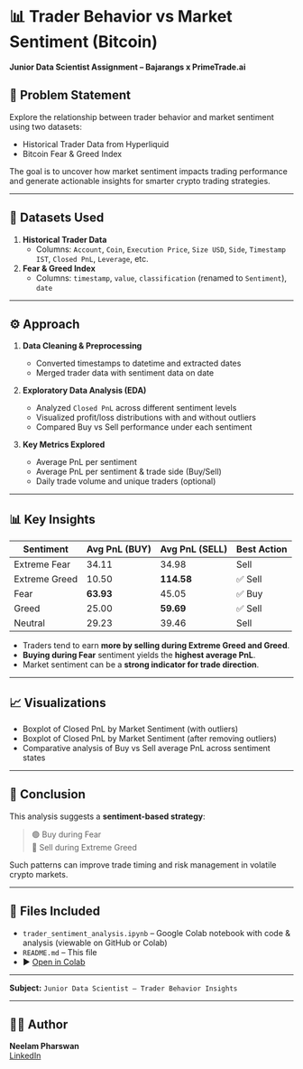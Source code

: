 # 📊 Trader Behavior vs Market Sentiment (Bitcoin)  
**Junior Data Scientist Assignment – Bajarangs x PrimeTrade.ai**

## 📌 Problem Statement  
Explore the relationship between trader behavior and market sentiment using two datasets:
- Historical Trader Data from Hyperliquid
- Bitcoin Fear & Greed Index

The goal is to uncover how market sentiment impacts trading performance and generate actionable insights for smarter crypto trading strategies.

---

## 📁 Datasets Used
1. **Historical Trader Data**
   - Columns: `Account`, `Coin`, `Execution Price`, `Size USD`, `Side`, `Timestamp IST`, `Closed PnL`, `Leverage`, etc.
2. **Fear & Greed Index**
   - Columns: `timestamp`, `value`, `classification` (renamed to `Sentiment`), `date`

---

## ⚙️ Approach  
1. **Data Cleaning & Preprocessing**
   - Converted timestamps to datetime and extracted dates
   - Merged trader data with sentiment data on date

2. **Exploratory Data Analysis (EDA)**
   - Analyzed `Closed PnL` across different sentiment levels
   - Visualized profit/loss distributions with and without outliers
   - Compared Buy vs Sell performance under each sentiment

3. **Key Metrics Explored**
   - Average PnL per sentiment
   - Average PnL per sentiment & trade side (Buy/Sell)
   - Daily trade volume and unique traders (optional)

---

## 📊 Key Insights

| Sentiment       | Avg PnL (BUY) | Avg PnL (SELL) | Best Action |
|-----------------|---------------|----------------|-------------|
| Extreme Fear    | 34.11         | 34.98          | Sell        |
| Extreme Greed   | 10.50         | **114.58**     | ✅ Sell      |
| Fear            | **63.93**     | 45.05          | ✅ Buy       |
| Greed           | 25.00         | **59.69**      | ✅ Sell      |
| Neutral         | 29.23         | 39.46          | Sell        |

- Traders tend to earn **more by selling during Extreme Greed and Greed**.
- **Buying during Fear** sentiment yields the **highest average PnL**.
- Market sentiment can be a **strong indicator for trade direction**.

---

## 📈 Visualizations
- Boxplot of Closed PnL by Market Sentiment (with outliers)
- Boxplot of Closed PnL by Market Sentiment (after removing outliers)
- Comparative analysis of Buy vs Sell average PnL across sentiment states

---

## 🧠 Conclusion  
This analysis suggests a **sentiment-based strategy**:
> 🟢 Buy during Fear  
> 🔴 Sell during Extreme Greed

Such patterns can improve trade timing and risk management in volatile crypto markets.

---

## 📎 Files Included
- `trader_sentiment_analysis.ipynb` – Google Colab notebook with code & analysis (viewable on GitHub or Colab)
- `README.md` – This file
- ▶️ [Open in Colab](https://colab.research.google.com/drive/13cXd2nnFP93a_3sX7iuyvoKr0pjzkmpt?usp=sharing)
---

**Subject:** `Junior Data Scientist – Trader Behavior Insights`

---

## 🧑‍💻 Author  
**Neelam Pharswan**  
[LinkedIn](https://www.linkedin.com/in/neelam-pharswan/)
